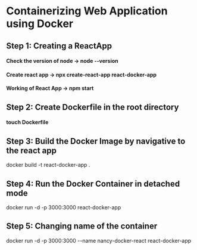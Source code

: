 # Containerizing Web Application using Docker

## Step 1: Creating a ReactApp

#### Check the version of node -> node --version
#### Create react app -> npx create-react-app react-docker-app
#### Working of React App -> npm start

## Step 2: Create Dockerfile in the root directory

#### touch Dockerfile

## Step 3: Build the Docker Image by navigative to the react app

docker build -t react-docker-app .

## Step 4: Run the Docker Container in detached mode 

docker run -d -p 3000:3000 react-docker-app

## Step 5: Changing name of the container

docker run -d -p 3000:3000 --name nancy-docker-react react-docker-app



